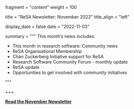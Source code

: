 fragment = "content" 
weight = 100

title = "ReSA Newsletter: November 2022" 
title_align = "left"

display_date = false 
date = "2022-11-03"

summary = """ 
This month’s news includes:

* This month in research software: Community news
* ReSA Organisational Membership
* Chan Zuckerberg Initiative support for ReSA
* Research Software Community Forum - monthly update
* ReSA update
* Opportunities to get involved with community initiatives

"""

+++

**[Read the November Newsletter](https://preview.mailerlite.com/l0e3w6o6n0/2075462292480203265/p2w7/)**

